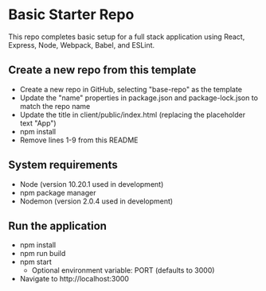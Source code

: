 # Basic Starter Repo
This repo completes basic setup for a full stack application using React, Express, Node, Webpack, Babel, and ESLint.

## Create a new repo from this template
  - Create a new repo in GitHub, selecting "base-repo" as the template
  - Update the "name" properties in package.json and package-lock.json to match the repo name
  - Update the title in client/public/index.html (replacing the placeholder text "App")
  - npm install
  - Remove lines 1-9 from this README

## System requirements
  - Node (version 10.20.1 used in development)
  - npm package manager
  - Nodemon (version 2.0.4 used in development)

## Run the application
  - npm install
  - npm run build
  - npm start
    - Optional environment variable: PORT (defaults to 3000)
  - Navigate to http://localhost:3000
